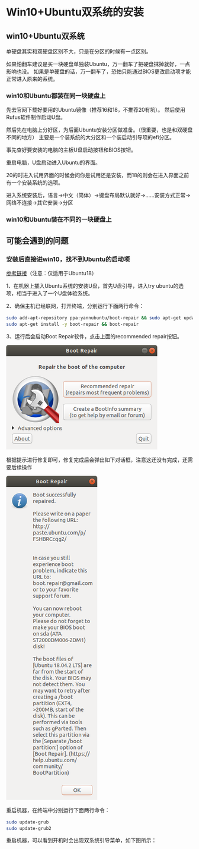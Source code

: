 # Win10+Ubuntu双系统的安装

## win10+Ubuntu双系统

单硬盘其实和双硬盘区别不大，只是在分区的时候有一点区别。

如果怕翻车建议是买一块硬盘单独装Ubuntu，万一翻车了把硬盘抹掉就好，一点影响也没。
如果是单硬盘的话，万一翻车了，恐怕只能通过BIOS更改启动项才能正常进入原来的系统。

### win10和Ubuntu都装在同一块硬盘上

先去官网下载好要用的Ubuntu镜像（推荐16和18，不推荐20有坑）。
然后使用Rufus软件制作启动U盘。

然后先在电脑上分好区，为后面Ubuntu安装分区做准备。（很重要，也是和双硬盘不同的地方）
主要是一个装系统的大分区和一个装启动引导项的efi分区。

事先查好要安装的电脑的主板U盘启动按钮和BIOS按钮。

重启电脑，U盘启动进入Ubuntu的界面。

20的时进入试用界面的时候会问你是试用还是安装，而18的则会在进入界面之前有一个安装系统的选项。

进入系统安装后，语言->中文（简体）->键盘布局默认就好->……安装方式正常->网络不连接->其它安装->分区

### win10和Ubuntu装在不同的一块硬盘上


## 可能会遇到的问题

### 安装后直接进win10，找不到Ubuntu的启动项

[参考链接][Ubuntu18]（注意：仅适用于Ubuntu18）

1、在机器上插入Ubuntu系统的安装U盘，首先U盘引导，进入try ubuntu的选项，相当于进入了一个U盘体验系统。

2、确保主机已经联网，打开终端，分别运行下面两行命令：

```bash
sudo add-apt-repository ppa:yannubuntu/boot-repair && sudo apt-get update
sudo apt-get install -y boot-repair && boot-repair
```

3、运行后会启动Boot Repair软件，点击上面的recommended repair按钮。

![](asset/BootRepair.png)

根据提示进行修复即可，修复完成后会弹出如下对话框，注意这还没有完成，还需要后续操作

![](asset/BootRepair02.png)

重启机器，在终端中分别运行下面两行命令：

```bash
sudo update-grub
sudo update-grub2
```

重启机器，可以看到开机时会出现双系统引导菜单，如下图所示：

[Ubuntu18]:https://blog.csdn.net/discoverer100/article/details/94148635
